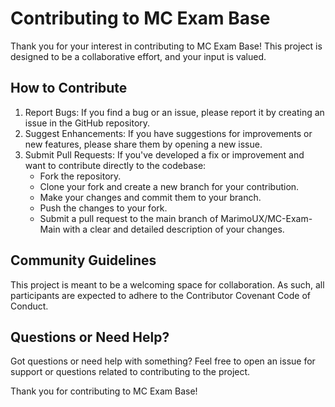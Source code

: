 # Contributing to MC Exam Base

Thank you for your interest in contributing to MC Exam Base! This project is designed to be a collaborative effort, and your input is valued.

## How to Contribute

1. Report Bugs: If you find a bug or an issue, please report it by creating an issue in the GitHub repository.
2. Suggest Enhancements: If you have suggestions for improvements or new features, please share them by opening a new issue.
3. Submit Pull Requests: If you've developed a fix or improvement and want to contribute directly to the codebase:
    - Fork the repository.
    - Clone your fork and create a new branch for your contribution.
    - Make your changes and commit them to your branch.
    - Push the changes to your fork.
    - Submit a pull request to the main branch of MarimoUX/MC-Exam-Main with a clear and detailed description of your changes.

## Community Guidelines

This project is meant to be a welcoming space for collaboration. As such, all participants are expected to adhere to the Contributor Covenant Code of Conduct.

## Questions or Need Help?

Got questions or need help with something? Feel free to open an issue for support or questions related to contributing to the project.

Thank you for contributing to MC Exam Base!